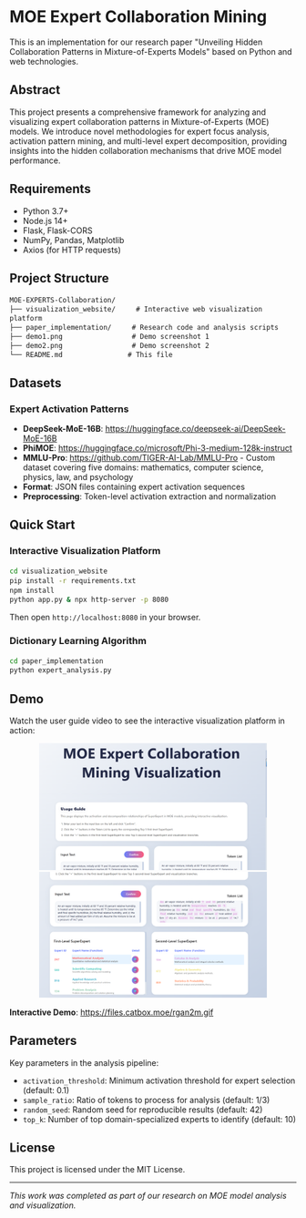 # MOE Expert Collaboration Mining

This is an implementation for our research paper "Unveiling Hidden Collaboration Patterns in Mixture-of-Experts Models" based on Python and web technologies.

## Abstract

This project presents a comprehensive framework for analyzing and visualizing expert collaboration patterns in Mixture-of-Experts (MOE) models. We introduce novel methodologies for expert focus analysis, activation pattern mining, and multi-level expert decomposition, providing insights into the hidden collaboration mechanisms that drive MOE model performance.

## Requirements

* Python 3.7+
* Node.js 14+
* Flask, Flask-CORS
* NumPy, Pandas, Matplotlib
* Axios (for HTTP requests)

## Project Structure

```
MOE-EXPERTS-Collaboration/
├── visualization_website/     # Interactive web visualization platform
├── paper_implementation/     # Research code and analysis scripts
├── demo1.png                 # Demo screenshot 1
├── demo2.png                 # Demo screenshot 2
└── README.md                # This file
```

## Datasets

### Expert Activation Patterns
* **DeepSeek-MoE-16B**: https://huggingface.co/deepseek-ai/DeepSeek-MoE-16B
* **PhiMOE**: https://huggingface.co/microsoft/Phi-3-medium-128k-instruct
* **MMLU-Pro**: https://github.com/TIGER-AI-Lab/MMLU-Pro - Custom dataset covering five domains: mathematics, computer science, physics, law, and psychology
* **Format**: JSON files containing expert activation sequences
* **Preprocessing**: Token-level activation extraction and normalization

## Quick Start

### Interactive Visualization Platform

```bash
cd visualization_website
pip install -r requirements.txt
npm install
python app.py & npx http-server -p 8080
```

Then open `http://localhost:8080` in your browser.

### Dictionary Learning Algorithm

```bash
cd paper_implementation
python expert_analysis.py
```

## Demo

Watch the user guide video to see the interactive visualization platform in action:

<div align="center">
  <img src="demo1.png" width="400" alt="Main Interface">
  <img src="demo2.png" width="400" alt="Expert Analysis">
</div>

**Interactive Demo**: https://files.catbox.moe/rgan2m.gif

## Parameters

Key parameters in the analysis pipeline:

* `activation_threshold`: Minimum activation threshold for expert selection (default: 0.1)
* `sample_ratio`: Ratio of tokens to process for analysis (default: 1/3)
* `random_seed`: Random seed for reproducible results (default: 42)
* `top_k`: Number of top domain-specialized experts to identify (default: 10)

## License

This project is licensed under the MIT License.

---

*This work was completed as part of our research on MOE model analysis and visualization.*
